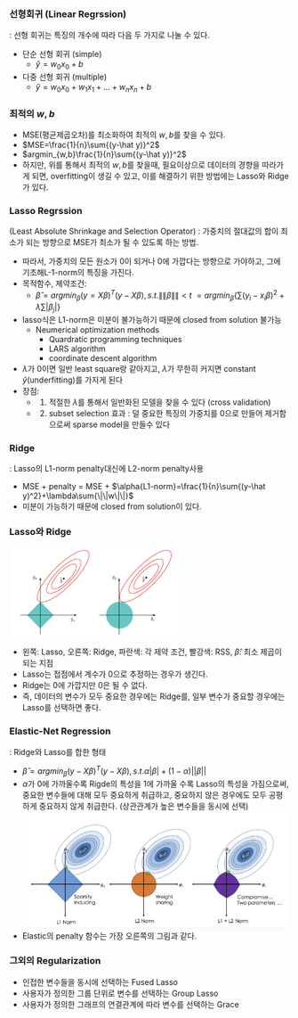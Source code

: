 ### 선형회귀 (Linear Regrssion)
: 선형 회귀는 특징의 개수에 따라 다음 두 가지로 나눌 수 있다. 
- 단순 선형 회귀 (simple)
	- $\hat{y}=w_0x_0+b$
- 다중 선형 회귀 (multiple)
	- $\hat{y}=w_0x_0+w_1x_1+...+w_nx_n+b$

### 최적의 $w,b$
- MSE(평균제곱오차)를 최소화하여 최적의 $w,b$를 찾을 수 있다.
- $MSE=\frac{1}{n}\sum{(y-\hat y)}^2$
- $argmin_{w,b}\frac{1}{n}\sum{(y-\hat y)}^2$
- 하지만, 위를 통해서 최적의 $w,b$를 찾을때, 필요이상으로 데이터의 경향을 따라가게 되면, overfitting이 생길 수 있고, 이를 해결하기 위한 방법에는 Lasso와 Ridge가 있다.

### Lasso Regrssion
(Least Absolute Shrinkage and Selection Operator)
: 가중치의 절대값의 합이 최소가 되는 방향으로 MSE가 최소가 될 수 있도록 하는 방법.
- 따라서, 가중치의 모든 원소가 0이 되거나 0에 가깝다는 방향으로 가야하고, 그에 기초해L-1-norm의 특징을 가진다.
- 목적함수, 제약조건: 
	-  $\hat\beta=argmin_\beta(y=X\beta)^T(y-X\beta), s.t.\|\|\beta\|\|\lt{t}$
	$=argmin_\beta\{\sum{(y_i-x_i\beta)^2}+\lambda\sum|\beta_j|\}$
- lasso식은 L1-norm은 미분이 불가능하기 때문에 closed from solution 불가능
	- Neumerical optimization methods
		- Quardratic programming techniques
		- LARS algorithm
		- coordinate descent algorithm
- $\lambda$가 0이면 일반 least square랑 같아지고, $\lambda$가 무한히 커지면 constant $\hat{y}$(underfitting)를 가지게 된다
- 장점: 
	- 1. 적절한 $\lambda$를 통해서 일반화된 모델을 찾을 수 있다 (cross validation)
	- 2. subset selection 효과
		: 덜 중요한 특징의 가중치를 0으로 만들어 제거함으로써 sparse model을 만들수 있다

### Ridge
: Lasso의 L1-norm penalty대신에 L2-norm penalty사용
- MSE + penalty = MSE + $\alpha{L1-norm}=\frac{1}{n}\sum{(y-\hat y)^2}+\lambda\sum{\|\|w\|\|}$
- 미분이 가능하기 때문에 closed from solution이 있다.

### Lasso와 Ridge
![img01](regularization_imgs/lasso_ridge.png)
- 왼쪽: Lasso, 오른쪽: Ridge, 파란색: 각 제약 조건, 빨강색: RSS, $\hat \beta$: 최소 제곱이 되는 지점
- Lasso는 접점에서 계수가 0으로 추정하는 경우가 생긴다.
- Ridge는 0에 가깝지만 0은 될 수 없다.
- 즉, 데이터의 변수가 모두 중요한 경우에는 Ridge를, 일부 변수가 중요할 경우에는 Lasso를 선택하면 좋다.

### Elastic-Net Regression
: Ridge와 Lasso를 합한 형태
- $\hat\beta=argmin_\beta(y-X\beta)^T(y-X\beta),  s.t.\alpha|\beta|+(1-\alpha)||\beta||$
- $\alpha$가 0에 가까울수록 Rigde의 특성을 1에 가까울 수록 Lasso의 특성을 가짐으로써, 중요한 변수들에 대해 모두 중요하게 취급하고, 중요하지 않은 경우에도 모두 공평하게 중요하지 않게 취급한다. (상관관계가 높은 변수들을 동시에 선택)
![img02](regularization_imgs/elastic.png)
- Elastic의 penalty 함수는 가장 오른쪽의 그림과 같다.

### 그외의 Regularization
- 인접한 변수들을 동시에 선택하는 Fused Lasso
- 사용자가 정의한 그룹 단위로 변수를 선택하는 Group Lasso
- 사용자가 정의한 그래프의 연결관계에 따라 변수를 선택하는 Grace